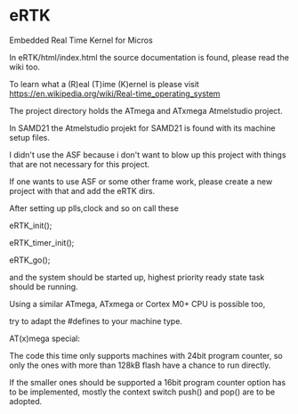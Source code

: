 # eRTK
Embedded Real Time Kernel for Micros

In eRTK/html/index.html the source documentation is found, 
please read the wiki too.

To learn what a (R)eal (T)ime (K)ernel is please visit https://en.wikipedia.org/wiki/Real-time_operating_system

The project directory holds the ATmega and ATxmega Atmelstudio project.

In SAMD21 the Atmelstudio projekt for SAMD21 is found with its machine setup files.

I didn't use the ASF because i don't want to blow up this project with things that are not necessary for this project.

If one wants to use ASF or some other frame work, please create a new project with that and add the eRTK dirs.

After setting up plls,clock and so on call these

  eRTK_init();

  eRTK_timer_init();

  eRTK_go();

and the system should be started up, highest priority ready state task should be running.

Using a similar ATmega, ATxmega or Cortex M0+ CPU is possible too, 

try to adapt the #defines to your machine type.

AT(x)mega special: 

The code this time only supports machines with 24bit program counter, so only the ones with more than 128kB flash have a chance to run directly. 

If the smaller ones should be supported a 16bit program counter option has to be implemented, mostly the context switch push() and pop() are to be adopted.

